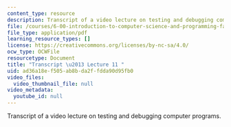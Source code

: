 ```yaml
---
content_type: resource
description: Transcript of a video lecture on testing and debugging computer programs.
file: /courses/6-00-introduction-to-computer-science-and-programming-fall-2008/ad36a18ef505ab8bda2ffdda90d95fb0_6-00F08-L11.pdf
file_type: application/pdf
learning_resource_types: []
license: https://creativecommons.org/licenses/by-nc-sa/4.0/
ocw_type: OCWFile
resourcetype: Document
title: "Transcript \u2013 Lecture 11 "
uid: ad36a18e-f505-ab8b-da2f-fdda90d95fb0
video_files:
  video_thumbnail_file: null
video_metadata:
  youtube_id: null
---
```

Transcript of a video lecture on testing and debugging computer programs.